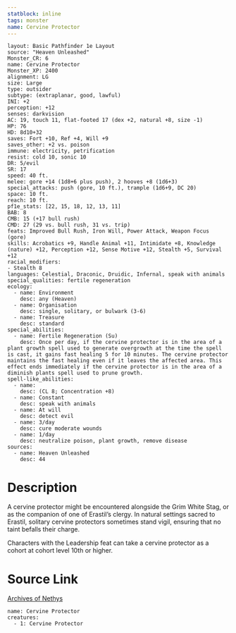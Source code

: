 ```yaml
---
statblock: inline
tags: monster
name: Cervine Protector
---
```

```statblock
layout: Basic Pathfinder 1e Layout
source: "Heaven Unleashed"
Monster_CR: 6
name: Cervine Protector
Monster_XP: 2400
alignment: LG
size: Large
type: outsider
subtype: (extraplanar, good, lawful)
INI: +2
perception: +12
senses: darkvision
AC: 19, touch 11, flat-footed 17 (dex +2, natural +8, size -1)
HP: 76
HD: 8d10+32
saves: Fort +10, Ref +4, Will +9
saves_other: +2 vs. poison
immune: electricity, petrification
resist: cold 10, sonic 10
DR: 5/evil
SR: 17
speed: 40 ft.
melee: gore +14 (1d8+6 plus push), 2 hooves +8 (1d6+3)
special_attacks: push (gore, 10 ft.), trample (1d6+9, DC 20)
space: 10 ft.
reach: 10 ft.
pf1e_stats: [22, 15, 18, 12, 13, 11]
BAB: 8
CMB: 15 (+17 bull rush)
CMD: 27 (29 vs. bull rush, 31 vs. trip)
feats: Improved Bull Rush, Iron Will, Power Attack, Weapon Focus (gore)
skills: Acrobatics +9, Handle Animal +11, Intimidate +8, Knowledge (nature) +12, Perception +12, Sense Motive +12, Stealth +5, Survival +12
racial_modifiers:
- Stealth 8
languages: Celestial, Draconic, Druidic, Infernal, speak with animals
special_qualities: fertile regeneration
ecology:
  - name: Environment
    desc: any (Heaven)
  - name: Organisation
    desc: single, solitary, or bulwark (3-6)
  - name: Treasure
    desc: standard
special_abilities:
  - name: Fertile Regeneration (Su)
    desc: Once per day, if the cervine protector is in the area of a plant growth spell used to generate overgrowth at the time the spell is cast, it gains fast healing 5 for 10 minutes. The cervine protector maintains the fast healing even if it leaves the affected area. This effect ends immediately if the cervine protector is in the area of a diminish plants spell used to prune growth.
spell-like_abilities:
  - name:
    desc: (CL 8; Concentration +8)
  - name: Constant
    desc: speak with animals
  - name: At will
    desc: detect evil
  - name: 3/day
    desc: cure moderate wounds
  - name: 1/day
    desc: neutralize poison, plant growth, remove disease
sources:
  - name: Heaven Unleashed
    desc: 44
```
# Description
A cervine protector might be encountered alongside the Grim White Stag, or as the companion of one of Erastil’s clergy. In natural settings sacred to Erastil, solitary cervine protectors sometimes stand vigil, ensuring that no taint befalls their charge.

 Characters with the Leadership feat can take a cervine protector as a cohort at cohort level 10th or higher.
# Source Link
[Archives of Nethys](https://aonprd.com/MonsterDisplay.aspx?ItemName=Cervine%20Protector)
```encounter-table
name: Cervine Protector
creatures:
  - 1: Cervine Protector
```

